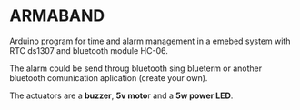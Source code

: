 # ARMABAND
Arduino program for time and alarm management in a emebed system with RTC ds1307 and bluetooth module HC-06.

The alarm could be send throug bluetooth sing blueterm or another bluetooth comunication aplication (create your own).

The actuators are a **buzzer**, **5v moto**r and  a **5w power LED**.
